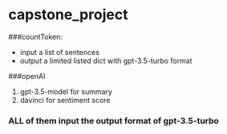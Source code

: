 # capstone_project

###countToken:
- input a list of sentences
- output a limited listed dict with gpt-3.5-turbo format

###openAI
1. gpt-3.5-model for summary
2. davinci for sentiment score
### ALL of them input the output format of gpt-3.5-turbo
